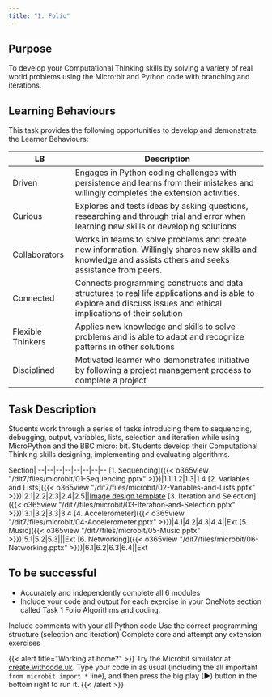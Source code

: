 ```yaml
---
title: "1: Folio"
---
```


## Purpose
To develop your Computational Thinking skills by solving a variety of real world problems using the Micro:bit and Python code with branching and iterations. 

## Learning Behaviours
This task provides the following opportunities to develop and demonstrate the Learner Behaviours:

LB | Description
---|---
Driven | Engages in Python coding challenges with persistence and learns from their mistakes and willingly completes the extension activities.
Curious | Explores and tests ideas by asking questions, researching and through trial and error when learning new skills or developing solutions
Collaborators | Works in teams to solve problems and create new information. Willingly shares new skills and knowledge and assists others and seeks assistance from peers.
Connected | Connects programming constructs and data structures to real life applications and is able to explore and discuss issues and ethical implications of their solution 
Flexible Thinkers | Applies new knowledge and skills to solve problems and is able to adapt and recognize patterns in other solutions
Disciplined | Motivated learner who demonstrates initiative by following a project management process to complete a project

## Task Description
Students work through a series of tasks introducing them to sequencing, debugging, output, variables, lists, selection and iteration while using MicroPython and the BBC micro: bit. Students develop their Computational Thinking skills designing, implementing and evaluating algorithms.

Section| 
--|--|--|--|--|--|--|--
[1. Sequencing]({{< o365view "/dit7/files/microbit/01-Sequencing.pptx" >}})|1.1|1.2|1.3|1.4
[2. Variables and Lists]({{< o365view "/dit7/files/microbit/02-Variables-and-Lists.pptx" >}})|2.1|2.2|2.3|2.4|2.5||<a href="/dit7/files/microbit/imageTemplate.xlsx" download>Image design template</a>
[3. Iteration and Selection]({{< o365view "/dit7/files/microbit/03-Iteration-and-Selection.pptx" >}})|3.1|3.2|3.3|3.4
[4. Accelerometer]({{< o365view "/dit7/files/microbit/04-Accelerometer.pptx" >}})|4.1|4.2|4.3|4.4||Ext
[5. Music]({{< o365view "/dit7/files/microbit/05-Music.pptx" >}})|5.1|5.2|5.3|||Ext
[6. Networking]({{< o365view "/dit7/files/microbit/06-Networking.pptx" >}})|6.1|6.2|6.3|6.4||Ext

## To be successful 
- Accurately and independently complete all 6 modules
- Include your code and output for each exercise in your OneNote section called Task 1 Folio Algorithms and coding.

Include comments with your all Python code
Use the correct programming structure (selection and iteration)
Complete core and attempt any extension exercises

{{< alert title="Working at home?" >}}
Try the Microbit simulator at [create.withcode.uk](https://create.withcode.uk). Type your code in as usual (including the all important `from microbit import *` line), and then press the big play (▶) button in the bottom right to run it.
{{< /alert >}}

